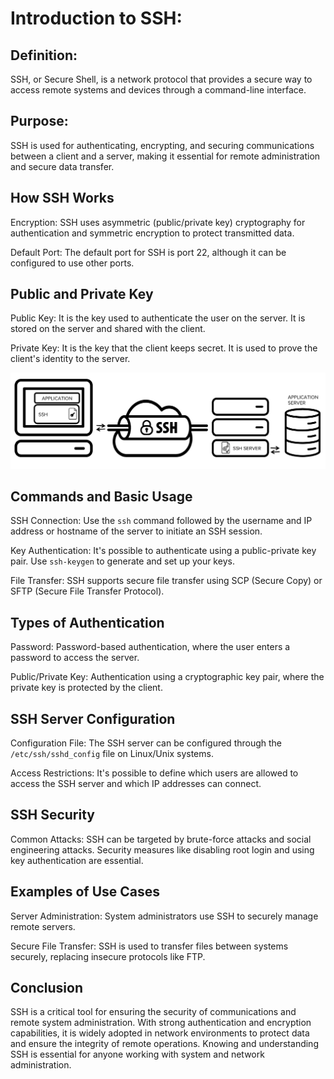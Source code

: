 # Introduction to SSH:

## Definition:
SSH, or Secure Shell, is a network protocol that provides a secure way to access remote systems and devices through a command-line interface.

## Purpose:
SSH is used for authenticating, encrypting, and securing communications between a client and a server, making it essential for remote administration and secure data transfer.

## How SSH Works
Encryption: SSH uses asymmetric (public/private key) cryptography for authentication and symmetric encryption to protect transmitted data.

Default Port: The default port for SSH is port 22, although it can be configured to use other ports.

## Public and Private Key
Public Key: It is the key used to authenticate the user on the server. It is stored on the server and shared with the client.

Private Key: It is the key that the client keeps secret. It is used to prove the client's identity to the server.

<div>
<img src="img/ssh.png"/>
</div>

## Commands and Basic Usage
SSH Connection: Use the `ssh` command followed by the username and IP address or hostname of the server to initiate an SSH session.

Key Authentication: It's possible to authenticate using a public-private key pair. Use `ssh-keygen` to generate and set up your keys.

File Transfer: SSH supports secure file transfer using SCP (Secure Copy) or SFTP (Secure File Transfer Protocol).

## Types of Authentication
Password: Password-based authentication, where the user enters a password to access the server.

Public/Private Key: Authentication using a cryptographic key pair, where the private key is protected by the client.

## SSH Server Configuration
Configuration File: The SSH server can be configured through the `/etc/ssh/sshd_config` file on Linux/Unix systems.

Access Restrictions: It's possible to define which users are allowed to access the SSH server and which IP addresses can connect.

## SSH Security
Common Attacks: SSH can be targeted by brute-force attacks and social engineering attacks. Security measures like disabling root login and using key authentication are essential.

## Examples of Use Cases
Server Administration: System administrators use SSH to securely manage remote servers.

Secure File Transfer: SSH is used to transfer files between systems securely, replacing insecure protocols like FTP.

## Conclusion
SSH is a critical tool for ensuring the security of communications and remote system administration. With strong authentication and encryption capabilities, it is widely adopted in network environments to protect data and ensure the integrity of remote operations. Knowing and understanding SSH is essential for anyone working with system and network administration.
